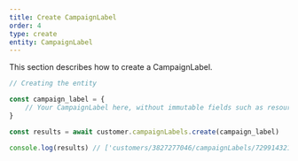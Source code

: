 ```yaml
---
title: Create CampaignLabel
order: 4
type: create
entity: CampaignLabel
---
```


This section describes how to create a CampaignLabel.

```javascript
// Creating the entity

const campaign_label = {
    // Your CampaignLabel here, without immutable fields such as resource_name
}

const results = await customer.campaignLabels.create(campaign_label)

console.log(results) // ['customers/3827277046/campaignLabels/729914321~898377018']
```
